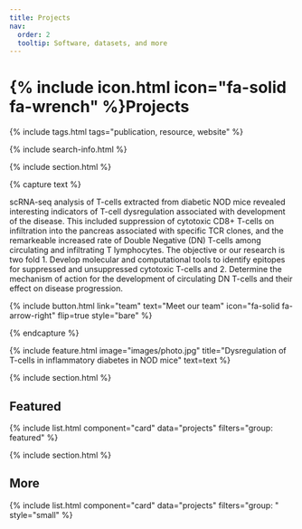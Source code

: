 ```yaml
---
title: Projects
nav:
  order: 2
  tooltip: Software, datasets, and more
---
```


# {% include icon.html icon="fa-solid fa-wrench" %}Projects

{% include tags.html tags="publication, resource, website" %}

{% include search-info.html %}

{% include section.html %}

{% capture text %}

scRNA-seq analysis of T-cells extracted from diabetic NOD mice revealed interesting indicators of T-cell dysregulation associated with development of the disease. This included suppression of cytotoxic CD8+ T-cells on infiltration into the pancreas associated with specific TCR clones, and the remarkeable increased rate of Double Negative (DN) T-cells among circulating and infiltrating T lymphocytes. The objective or our research is two fold 1. Develop molecular and computational tools to identify epitopes for suppressed and unsuppressed cytotoxic T-cells and 2. Determine the mechanism of action for the development of circulating DN T-cells and their effect on disease progression.  

{%
  include button.html
  link="team"
  text="Meet our team"
  icon="fa-solid fa-arrow-right"
  flip=true
  style="bare"
%}

{% endcapture %}

{%
  include feature.html
  image="images/photo.jpg"
  title="Dysregulation of T-cells in inflammatory diabetes in NOD mice"
  text=text
%}

{% include section.html %}

## Featured

{% include list.html component="card" data="projects" filters="group: featured" %}

{% include section.html %}

## More

{% include list.html component="card" data="projects" filters="group: " style="small" %}
